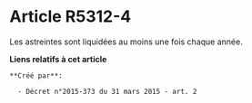 # Article R5312-4

Les astreintes sont liquidées au moins une fois chaque année.

**Liens relatifs à cet article**

	**Créé par**:

	  - Décret n°2015-373 du 31 mars 2015 - art. 2
